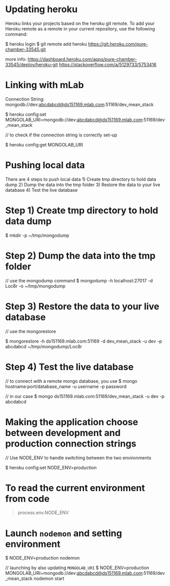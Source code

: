 # Updating heroku
Heroku links your projects based on the heroku git remote. To add your Heroku remote as a remote in your current repository, use the following command:

$ heroku login
$ git remote add heroku https://git.heroku.com/pure-chamber-33545.git

more info: 
    https://dashboard.heroku.com/apps/pure-chamber-33545/deploy/heroku-git
    https://stackoverflow.com/a/5129733/5753416


# Linking with mLab

Connection String:
    mongodb://dev:abcdabcd@ds151169.mlab.com:51169/dev_mean_stack

$ heroku config:set MONGOLAB_URI=mongodb://dev:abcdabcd@ds151169.mlab.com:51169/dev_mean_stack

// to check if the connection string is correctly set-up

$ heroku config:get MONGOLAB_URI

# Pushing local data
There are 4 steps to push local data
    1) Create tmp directory to hold data dump
    2) Dump the data into the tmp folder
    3) Restore the data to your live database
    4) Test the live database


# Step 1) Create tmp directory to hold data dump
$ mkdir -p ~/tmp/mongodump

# Step 2) Dump the data into the tmp folder
// use the mongodump command
$ mongodump -h localhost:27017 -d Loc8r -o ~/tmp/mongodump

# Step 3) Restore the data to your live database
// use the mongorestore

$ mongorestore -h ds151169.mlab.com:51169 -d dev_mean_stack -u dev -p abcdabcd ~/tmp/mongodump/Loc8r

# Step 4) Test the live database
// to connect with a remote mongo database, you use
$ mongo hostname:port/database_name -u username -p password

// in our case
$ mongo ds151169.mlab.com:51169/dev_mean_stack -u dev -p abcdabcd

# Making the application choose between development and production connection strings
// Use NODE_ENV to handle switching between the two environments

$ heroku config:set NODE_ENV=production

# To read the current environment from code
>process.env.NODE_ENV

# Launch `nodemon` and setting environment
$ NODE_ENV=production nodemon

// launching by also updating `MONGOLAB_URI`
$ NODE_ENV=production MONGOLAB_URI=mongodb://dev:abcdabcd@ds151169.mlab.com:51169/dev_mean_stack nodemon start